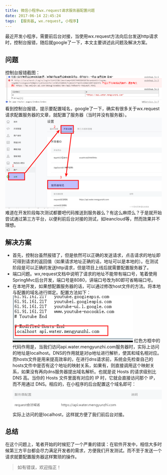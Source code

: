 ```yaml
---
title: 微信小程序wx.request请求服务器配置问题
date: 2017-06-14 22:45:24
tags:  [服务器, wx.request, 小程序]
---
```


最近开发小程序，需要前后台对接，当使用wx.request方法向后台发送http请求时，控制台报错，随后就google了一下，本文主要讲述此问题及解决方案。

<!--more-->

## 问题
控制台报错截图：
![](/images/1.png)
看到控制台报错，提示要配置域名，google了一下，确实有很多关于wx.request请求配置服务器的文章，就配置了服务器（当时并没有服务器）。
![](/images/4.png)
难道在开发阶段每次测试都要吧代码推送到服务器么？有这么麻烦么？于是就开始尝试通过第三方平台，以便利前后台对接的测试，如leancloud等，然而效果并不理想。

## 解决方案
+ 首先，控制台虽然报错了，但是依然可以正确的发送请求，点击请求的地址即可得到请求的返回值（如果请求地址正确的话，地址可以是本地的）。在测试阶段是可以正确的发送http请求，但是项目上线后就需要配置服务器了。
+ 端口问题。wx,request文档中说明了请求的地址不能带有端口号，笔着使用SpringMvc后台开发，端口号是8080，讲端口号改为80即可省略端口号。
+ 在本地开发，如果想配置服务器的话，可以通过修改host文件的方法。将本地与配置的域名进行绑定。配置方法如下：
![](/images/2.png)
红色方框中的代码作用是，当我们访问api.water.mengyunzhi.com服务器时，实际上访问的地址是localhost。DNS的作用就是对ip地址进行解析，使其和域名相对应。而hosts文件是用来提高效率的，在进行dns请求前，系统会先检查自己的hosts文件中是否有这个地址的映射关系，如果有，则直接调用这个映射关系，如果没有再向dns服务器提出域名解析。也就是说 Hosts 的请求级别比 DNS 高。当你的 Hosts 文件里面有对应的 IP 时，它就会直接访问那个 IP，而不用通过 DNS。相应的，在小程序的后台配置这个域名即可：
![](/images/3.png)
实际上访问的是localhost，这样就方便了我们前后台对接。

## 总结
在这个问题上，笔者开始的时候犯了一个严重的错误：在软件开发中，相信大多时候第三方平台都会尽力满足开发者的需求，方便我们开发测试。而不至于发送一个请求就要配置服务器这样繁琐的操作。

> 如有错误，欢迎指正！